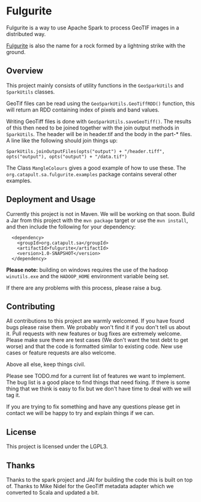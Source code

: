 # Fulgurite

Fulgurite is a way to use Apache Spark to process GeoTIF images in a distributed way.

[Fulgurite](https://en.wikipedia.org/wiki/Fulgurite) is also the name for a rock formed by a lightning strike with the
ground.

## Overview

This project mainly consists of utility functions in the `GeoSparkUtils` and `SparkUtils` classes.

GeoTif files can be read using the `GeoSparkUtils.GeoTiffRDD()` function, this will return an RDD containing index of
pixels and band values.

Writing GeoTiff files is done with `GeoSparkUtils.saveGeoTiff()`. The results of this then need to be joined together
with the join output methods in `SparkUtils`. The header will be in header.tif and the body in the part-* files. A line
like the following should join things up:

```SparkUtils.joinOutputFiles(opts("output") + "/header.tiff", opts("output"), opts("output") + "/data.tif")```

The Class `MangleColours` gives a good example of how to use these. The `org.catapult.sa.fulgurite.examples` package
contains several other examples.

## Deployment and Usage

Currently this project is not in Maven. We will be working on that soon. Build a Jar from this project with the
`mvn package` target or use the `mvn install`, and then include the following for your dependency:

```
  <dependency>
    <groupId>org.catapult.sa</groupId>
    <artifactId>fulgurite</artifactId>
    <version>1.0-SNAPSHOT</version>
  </dependency>
```

**Please note:** building on windows requires the use of the hadoop `winutils.exe` and the `HADOOP_HOME` environment 
variable being set.

If there are any problems with this process, please raise a bug.

## Contributing
All contributions to this project are warmly welcomed. If you have found bugs please raise them. We probably won't find it
if you don't tell us about it. Pull requests with new features or bug fixes are extremely welcome. Please make sure
there are test cases (We don't want the test debt to get worse) and that the code is formatted similar to existing code.
New use cases or feature requests are also welcome.

Above all else, keep things civil.

Please see TODO.md for a current list of features we want to implement. The bug list is a good place to find things that 
need fixing. If there is some thing that we think is easy to fix but we don't have time to deal with we will tag it.

If you are trying to fix something and have any questions please get in contact we will be happy to try and explain 
things if we can.

## License
This project is licensed under the LGPL3.

## Thanks
Thanks to the spark project and JAI for building the code this is built on top of. Thanks to Mike Nidel for the GeoTiff
metadata adapter which we converted to Scala and updated a bit.

